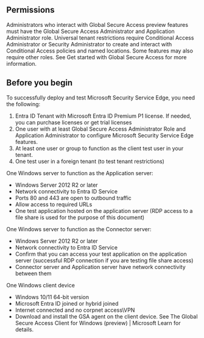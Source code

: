 ## Permissions
Administrators who interact with Global Secure Access preview features must have the Global Secure Access Administrator and Application Administrator role. 
Universal tenant restrictions require Conditional Access Administrator or Security Administrator to create and interact with Conditional Access policies and named locations.
Some features may also require other roles. See Get started with Global Secure Access for more information.

## Before you begin
To successfully deploy and test Microsoft Security Service Edge, you need the following:
1)	Entra ID Tenant with Microsoft Entra ID Premium P1 license. If needed, you can purchase licenses or get trial licenses
2)	One user with at least Global Secure Access Administrator Role and Application Administrator to configure Microsoft Security Service Edge features. 
3)	At least one user or group to function as the client test user in your tenant.
4)	One test user in a foreign tenant (to test tenant restrictions)
   
One Windows server to function as the Application server:
* Windows Server 2012 R2 or later
* Network connectivity to Entra ID Service
* Ports 80 and 443 are open to outbound traffic
* Allow access to required URLs
* One test application hosted on the application server (RDP access to a file share is used for the purpose of this document)

One Windows server to function as the Connector server:
* Windows Server 2012 R2 or later
* Network connectivity to Entra ID Service
* Confirm that you can access your test application on the application server (successful RDP connection if you are testing file share access)
* Connector server and Application server have network connectivity between them

One Windows client device
* Windows 10/11 64-bit version
* Microsoft Entra ID joined or hybrid joined
* Internet connected and no corpnet access\VPN
* Download and install the GSA agent on the client device. See The Global Secure Access Client for Windows (preview) | Microsoft Learn for details.


